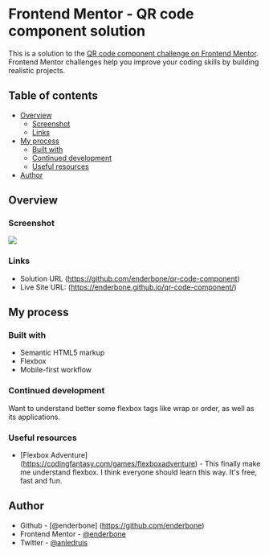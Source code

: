 # Frontend Mentor - QR code component solution

This is a solution to the [QR code component challenge on Frontend Mentor](https://www.frontendmentor.io/challenges/qr-code-component-iux_sIO_H). Frontend Mentor challenges help you improve your coding skills by building realistic projects. 

## Table of contents

- [Overview](#overview)
  - [Screenshot](#screenshot)
  - [Links](#links)
- [My process](#my-process)
  - [Built with](#built-with)
  - [Continued development](#continued-development)
  - [Useful resources](#useful-resources)
- [Author](#author)

## Overview

### Screenshot

![](./screenshot.png)

### Links

- Solution URL (https://github.com/enderbone/qr-code-component)
- Live Site URL: (https://enderbone.github.io/qr-code-component/)

## My process

### Built with

- Semantic HTML5 markup
- Flexbox
- Mobile-first workflow

### Continued development

Want to understand better some flexbox tags like wrap or order, as well as its applications.

### Useful resources

- [Flexbox Adventure] (https://codingfantasy.com/games/flexboxadventure) - This finally make me understand flexbox. I think everyone should learn this way. It's free, fast and fun.

## Author

- Github - [@enderbone] (https://github.com/enderbone)
- Frontend Mentor - [@enderbone](https://www.frontendmentor.io/profile/enderbone)
- Twitter - [@anledruis](https://www.twitter.com/anledruis)
